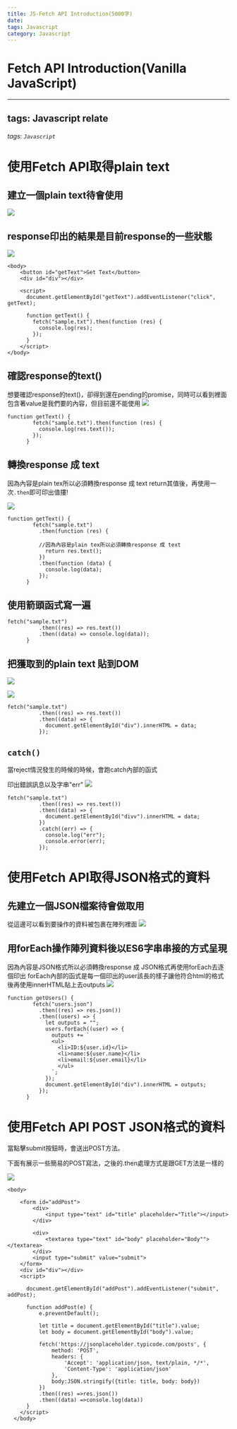 ```yaml
---
title: JS-Fetch API Introduction(5000字)
date:
tags: Javascript
category: Javascript
---
```


# Fetch API Introduction(Vanilla JavaScript)

---
tags: Javascript relate
---

###### tags: `Javascript`


# 使用Fetch API取得plain text

## 建立一個plain text待會使用
![](https://i.imgur.com/qo8Shae.png)

## response印出的結果是目前response的一些狀態
![](https://i.imgur.com/w40HcCx.png)


```javascript=
<body>
    <button id="getText">Get Text</button>
    <div id="div"></div>
    
    <script>
      document.getElementById("getText").addEventListener("click", getText);

      function getText() {
        fetch("sample.txt").then(function (res) {
          console.log(res);
        });
      }
    </script>
</body>
```
## 確認response的text()

想要確認response的text()，卻得到還在pending的promise，同時可以看到裡面包含著value是我們要的內容，但目前還不能使用
![](https://i.imgur.com/b5iqQch.png)


```javascript=
function getText() {
        fetch("sample.txt").then(function (res) {
          console.log(res.text());
        });
      }
```

## 轉換response 成 text
因為內容是plain tex所以必須轉換response 成 text
return其值後，再使用一次`.then`即可印出值摟!

![](https://i.imgur.com/7sHhNNL.png)


```javascript=
function getText() {
        fetch("sample.txt")
          .then(function (res) {
          
          //因為內容是plain tex所以必須轉換response 成 text
            return res.text();
          })
          .then(function (data) {
            console.log(data);
          });
      }
```

## 使用箭頭函式寫一遍


```javascript=
fetch("sample.txt")
          .then((res) => res.text())
          .then((data) => console.log(data));
      }
```

## 把獲取到的plain text 貼到DOM

![](https://i.imgur.com/QBcQ8jN.png)

![](https://i.imgur.com/aKSmxFf.png)

```javascript=
fetch("sample.txt")
          .then((res) => res.text())
          .then((data) => {
            document.getElementById("div").innerHTML = data;
          });
```

## `catch()`

當reject情況發生的時候的時候，會跑catch內部的函式

印出錯誤訊息以及字串"err"
![](https://i.imgur.com/ZPQXl47.png)


```javascript=
fetch("sample.txt")
          .then((res) => res.text())
          .then((data) => {
            document.getElementById("divv").innerHTML = data;
          })
          .catch((err) => {
            console.log("err");
            console.error(err);
          });
```


# 使用Fetch API取得JSON格式的資料

## 先建立一個JSON檔案待會做取用

從這邊可以看到要操作的資料被包裹在陣列裡面
![](https://i.imgur.com/jFUOq7A.png)


## 用forEach操作陣列資料後以ES6字串串接的方式呈現

因為內容是JSON格式所以必須轉換response 成 JSON格式再使用forEach去逐個印出
forEach內部的函式是每一個印出的user該長的樣子讓他符合html的格式後再使用innerHTML貼上去outputs
![](https://i.imgur.com/Dr8rzap.png)



```javascript=
function getUsers() {
        fetch("users.json")
          .then((res) => res.json())
          .then((users) => {
            let outputs = "";
            users.forEach((user) => {
              outputs += `
              <ul>
                <li>ID:${user.id}</li>
                <li>name:${user.name}</li>
                <li>email:${user.email}</li>
                </ul>
              `;
            });
            document.getElementById("div").innerHTML = outputs;
          });
      }
```

# 使用Fetch API POST JSON格式的資料

當點擊submit按鈕時，會送出POST方法。

下面有展示一些簡易的POST寫法，之後的.then處理方式是跟GET方法是一樣的

![](https://i.imgur.com/P5SIhv4.png)


```javascript=
<body>

    <form id="addPost">
        <div>
            <input type="text" id="title" placeholder="Title"></input>
        </div>

        <div>
            <textarea type="text" id="body" placeholder="Body""></textarea>
        </div>
        <input type="submit" value="submit">
    </form>
    <div id="div"></div>
    <script>
      
      document.getElementById("addPost").addEventListener("submit", addPost);

      function addPost(e) {
          e.preventDefault();

          let title = document.getElementById("title").value;
          let body = document.getElementById("body").value;

          fetch('https://jsonplaceholder.typicode.com/posts', {
              method: 'POST',
              headers: {
                  'Accept': 'application/json, text/plain, */*',
                  'Content-Type': 'application/json'
              },
              body:JSON.stringify({title: title, body: body})
          })
          .then((res) =>res.json())
          .then((data) =>console.log(data))
      }
    </script>
  </body>
```